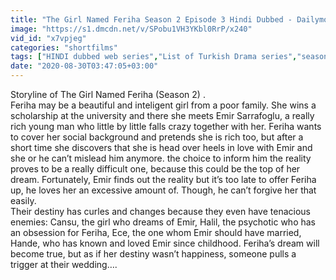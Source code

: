 ```yaml
---
title: "The Girl Named Feriha Season 2 Episode 3 Hindi Dubbed - Dailymotion Video"
image: "https://s1.dmcdn.net/v/SPobu1VH3YKbl0RrP/x240"
vid_id: "x7vpjeg"
categories: "shortfilms"
tags: ["HINDI dubbed web series","List of Turkish Drama series","season 2"]
date: "2020-08-30T03:47:05+03:00"
---
```

Storyline of The Girl Named Feriha (Season 2) .  <br>Feriha may be a beautiful and inteligent girl from a poor family. She wins a scholarship at the university and there she meets Emir Sarrafoglu, a really rich young man who little by little falls crazy together with her. Feriha wants to cover her social background and pretends she is rich too, but after a short time she discovers that she is head over heels in love with Emir and she or he can’t mislead him anymore. the choice to inform him the reality proves to be a really difficult one, because this could be the top of her dream. Fortunately, Emir finds out the reality but it’s too late to offer Feriha up, he loves her an excessive amount of. Though, he can’t forgive her that easily.  <br>Their destiny has curles and changes because they even have tenacious enemies: Cansu, the girl who dreams of Emir, Halil, the psychotic who has an obsession for Feriha, Ece, the one whom Emir should have married, Hande, who has known and loved Emir since childhood. Feriha’s dream will become true, but as if her destiny wasn’t happiness, someone pulls a trigger at their wedding….  <br>
